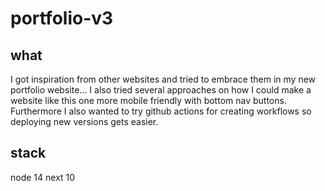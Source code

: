 # portfolio-v3
## what
I got inspiration from other websites and tried to embrace them in my new portfolio website... I also tried several approaches on how I could make a website like this one more mobile friendly with bottom nav buttons. 
Furthermore I also wanted to try github actions for creating workflows so deploying new versions gets easier. 
## stack
node 14
next 10

